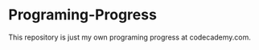 Programing-Progress
===================

This repository is just my own programing progress at codecademy.com.
